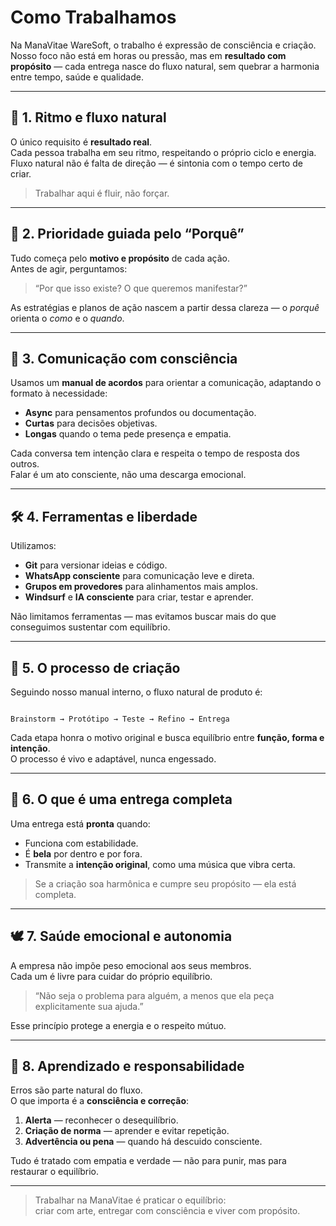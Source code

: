 
# Como Trabalhamos

Na ManaVitae WareSoft, o trabalho é expressão de consciência e criação.  
Nosso foco não está em horas ou pressão, mas em **resultado com propósito** — cada entrega nasce do fluxo natural, sem quebrar a harmonia entre tempo, saúde e qualidade.

---

## 🌊 1. Ritmo e fluxo natural

O único requisito é **resultado real**.  
Cada pessoa trabalha em seu ritmo, respeitando o próprio ciclo e energia.  
Fluxo natural não é falta de direção — é sintonia com o tempo certo de criar.

> Trabalhar aqui é fluir, não forçar.

---

## 🧭 2. Prioridade guiada pelo “Porquê”

Tudo começa pelo **motivo e propósito** de cada ação.  
Antes de agir, perguntamos:  
> “Por que isso existe? O que queremos manifestar?”  

As estratégias e planos de ação nascem a partir dessa clareza — o *porquê* orienta o *como* e o *quando*.

---

## 💬 3. Comunicação com consciência

Usamos um **manual de acordos** para orientar a comunicação, adaptando o formato à necessidade:  
- **Async** para pensamentos profundos ou documentação.  
- **Curtas** para decisões objetivas.  
- **Longas** quando o tema pede presença e empatia.

Cada conversa tem intenção clara e respeita o tempo de resposta dos outros.  
Falar é um ato consciente, não uma descarga emocional.

---

## 🛠️ 4. Ferramentas e liberdade

Utilizamos:
- **Git** para versionar ideias e código.  
- **WhatsApp consciente** para comunicação leve e direta.  
- **Grupos em provedores** para alinhamentos mais amplos.  
- **Windsurf** e **IA consciente** para criar, testar e aprender.  

Não limitamos ferramentas — mas evitamos buscar mais do que conseguimos sustentar com equilíbrio.

---

## 🎨 5. O processo de criação

Seguindo nosso manual interno, o fluxo natural de produto é:
```

Brainstorm → Protótipo → Teste → Refino → Entrega

```

Cada etapa honra o motivo original e busca equilíbrio entre **função, forma e intenção**.  
O processo é vivo e adaptável, nunca engessado.

---

## 🌺 6. O que é uma entrega completa

Uma entrega está **pronta** quando:  
- Funciona com estabilidade.  
- É **bela** por dentro e por fora.  
- Transmite a **intenção original**, como uma música que vibra certa.  

> Se a criação soa harmônica e cumpre seu propósito — ela está completa.

---

## 🕊️ 7. Saúde emocional e autonomia

A empresa não impõe peso emocional aos seus membros.  
Cada um é livre para cuidar do próprio equilíbrio.  
> “Não seja o problema para alguém, a menos que ela peça explicitamente sua ajuda.”  

Esse princípio protege a energia e o respeito mútuo.

---

## 🔄 8. Aprendizado e responsabilidade

Erros são parte natural do fluxo.  
O que importa é a **consciência e correção**:  
1. **Alerta** — reconhecer o desequilíbrio.  
2. **Criação de norma** — aprender e evitar repetição.  
3. **Advertência ou pena** — quando há descuido consciente.  

Tudo é tratado com empatia e verdade — não para punir, mas para restaurar o equilíbrio.

---

> Trabalhar na ManaVitae é praticar o equilíbrio:  
> criar com arte, entregar com consciência e viver com propósito.

